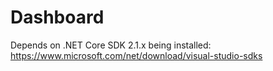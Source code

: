 # Dashboard

Depends on .NET Core SDK 2.1.x being installed: https://www.microsoft.com/net/download/visual-studio-sdks
